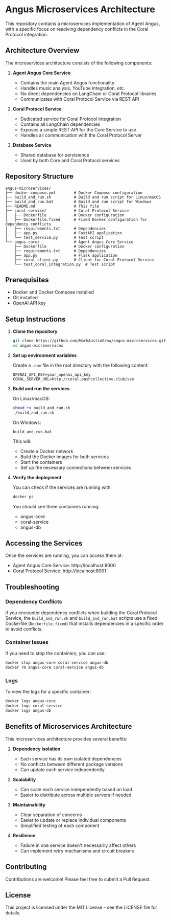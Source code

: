 # Angus Microservices Architecture

This repository contains a microservices implementation of Agent Angus, with a specific focus on resolving dependency conflicts in the Coral Protocol integration.

## Architecture Overview

The microservices architecture consists of the following components:

1. **Agent Angus Core Service**
   - Contains the main Agent Angus functionality
   - Handles music analysis, YouTube integration, etc.
   - No direct dependencies on LangChain or Coral Protocol libraries
   - Communicates with Coral Protocol Service via REST API

2. **Coral Protocol Service**
   - Dedicated service for Coral Protocol integration
   - Contains all LangChain dependencies
   - Exposes a simple REST API for the Core Service to use
   - Handles all communication with the Coral Protocol Server

3. **Database Service**
   - Shared database for persistence
   - Used by both Core and Coral Protocol services

## Repository Structure

```
angus-microservices/
├── docker-compose.yml        # Docker Compose configuration
├── build_and_run.sh          # Build and run script for Linux/macOS
├── build_and_run.bat         # Build and run script for Windows
├── README.md                 # This file
├── coral-service/            # Coral Protocol Service
│   ├── Dockerfile            # Docker configuration
│   ├── Dockerfile.fixed      # Fixed Docker configuration for dependency conflicts
│   ├── requirements.txt      # Dependencies
│   ├── app.py                # FastAPI application
│   └── test_service.py       # Test script
└── angus-core/               # Agent Angus Core Service
    ├── Dockerfile            # Docker configuration
    ├── requirements.txt      # Dependencies
    ├── app.py                # Flask application
    ├── coral_client.py       # Client for Coral Protocol Service
    └── test_coral_integration.py  # Test script
```

## Prerequisites

- Docker and Docker Compose installed
- Git installed
- OpenAI API key

## Setup Instructions

1. **Clone the repository**

   ```bash
   git clone https://github.com/MarkAustinGrow/angus-microservices.git
   cd angus-microservices
   ```

2. **Set up environment variables**

   Create a `.env` file in the root directory with the following content:

   ```
   OPENAI_API_KEY=your_openai_api_key
   CORAL_SERVER_URL=http://coral.pushcollective.club/sse
   ```

3. **Build and run the services**

   On Linux/macOS:
   ```bash
   chmod +x build_and_run.sh
   ./build_and_run.sh
   ```

   On Windows:
   ```
   build_and_run.bat
   ```

   This will:
   - Create a Docker network
   - Build the Docker images for both services
   - Start the containers
   - Set up the necessary connections between services

4. **Verify the deployment**

   You can check if the services are running with:

   ```bash
   docker ps
   ```

   You should see three containers running:
   - angus-core
   - coral-service
   - angus-db

## Accessing the Services

Once the services are running, you can access them at:

- Agent Angus Core Service: http://localhost:8000
- Coral Protocol Service: http://localhost:8001

## Troubleshooting

### Dependency Conflicts

If you encounter dependency conflicts when building the Coral Protocol Service, the `build_and_run.sh` and `build_and_run.bat` scripts use a fixed Dockerfile (`Dockerfile.fixed`) that installs dependencies in a specific order to avoid conflicts.

### Container Issues

If you need to stop the containers, you can use:

```bash
docker stop angus-core coral-service angus-db
docker rm angus-core coral-service angus-db
```

### Logs

To view the logs for a specific container:

```bash
docker logs angus-core
docker logs coral-service
docker logs angus-db
```

## Benefits of Microservices Architecture

This microservices architecture provides several benefits:

1. **Dependency Isolation**
   - Each service has its own isolated dependencies
   - No conflicts between different package versions
   - Can update each service independently

2. **Scalability**
   - Can scale each service independently based on load
   - Easier to distribute across multiple servers if needed

3. **Maintainability**
   - Clear separation of concerns
   - Easier to update or replace individual components
   - Simplified testing of each component

4. **Resilience**
   - Failure in one service doesn't necessarily affect others
   - Can implement retry mechanisms and circuit breakers

## Contributing

Contributions are welcome! Please feel free to submit a Pull Request.

## License

This project is licensed under the MIT License - see the LICENSE file for details.
